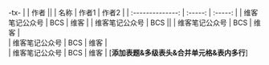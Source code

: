 

-tx-
|                  | 作者    ||
| 名称             | 作者1   | 作者2   |
| :--------------: | :-----: | :-----: |
| 维客笔记公众号   | BCS     | 维客    |
| 维客笔记公众号   | BCS    ||
|  维客笔记公众号  | BCS    | 维客    |\
|  维客笔记公众号  | BCS    | 维客    |\
|  维客笔记公众号  | BCS    | 维客    |
[**添加表题&多级表头&合并单元格&表内多行**]

